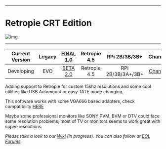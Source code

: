 ***
# Retropie CRT Edition

![img](https://github.com/krahsdevil/crt-for-retropie/blob/d398fe53a9e550c6aca72b926ea8c8a312aed028/logo.png?raw=true)
***
| Current Version  | Legacy | [FINAL 1.0](https://github.com/krahsdevil/crt-for-retropie/releases/tag/LEGACY_v.1.0) | Retropie 4.5 | RPi 2B/3B/3B+ | [Changelog](https://github.com/krahsdevil/Retropie-CRT-Edition/wiki/1.0-Changelogs-Retropie-CRT-Edition)  |
|:---:|:---:|:---:|:---:|:---:|:---:|
| Developing | EVO | [BETA 2.0](https://github.com/krahsdevil/Retropie-CRT-Edition/releases/download/evo.beta.2.0/retropieCRTEVO-BETAU2.img.gz) | Retropie 4.5 | RPi 2B/3B/3A+/3B+ | [Changelog](https://github.com/krahsdevil/Retropie-CRT-Edition/wiki/1.0-Changelogs-Retropie-CRT-Edition)  |

Adding support to Retropie for custom 15khz resolutions and some cool utilities like USB Automount or easy TATE mode changing.

This software works with some VGA666 based adapters, check compatibility [HERE](https://github.com/krahsdevil/Retropie-CRT-Edition/wiki/3.0-Adaptadores-RGB:-Inicio)

Maybe some professional monitors like SONY PVM, BVM or DTV could face some resolution problems, most of TV or monitors seems to work great with super-resolutions.

_Please take a look to our [Wiki](https://github.com/krahsdevil/crt-for-retropie/wiki) (in progress)._
_You can also follow at  [EOL Forums](https://www.elotrolado.net/hilo_retropie-crt-edition-raspberry-pi-2b-3b-3b-tv-15khz-vga666-pi2scart-rgb-pi_2328132)_
